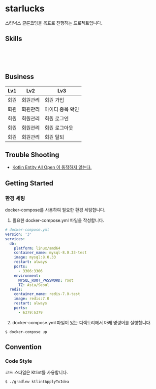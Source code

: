 # starlucks

스타벅스 클론코딩을 목표로 진행하는 프로젝트입니다.

## Skills

<div>
<img src="https://img.shields.io/badge/Kotlin 1.8-7F52FF?style=flat&logo=Kotlin&logoColor=white"  alt=""/>
<img src="https://img.shields.io/badge/Spring Boot 3.1-6DB33F?style=flat&logo=springboot&logoColor=white"  alt=""/>
<img src="https://img.shields.io/badge/Spring Rest Docs-6DB33F?style=flat&logo=springboot&logoColor=white"  alt=""/>
</div>
<div>
<img src="https://img.shields.io/badge/Kotest-7F52FF?style=flat&logo=Kotlin&logoColor=white"  alt=""/>
<img src="https://img.shields.io/badge/Gradle-02303A?style=flat&logo=gradle&logoColor=white"  alt=""/>
</div>
<div>
<img src="https://img.shields.io/badge/MySQL 8-4479A1?style=flat&logo=mysql&logoColor=white"  alt=""/>	
<img src="https://img.shields.io/badge/Redis-DC382D?style=flat&logo=redis&logoColor=white"  alt=""/>

<img src="https://img.shields.io/badge/Docker-2496ED?style=flat&logo=docker&logoColor=white"  alt=""/>
</div>

## Business

| Lv1 | Lv2  | Lv3       |
|-----|------|-----------|
| 회원  | 회원관리 | 회원 가입     |
| 회원  | 회원관리 | 아이디 중복 확인 |
| 회원  | 회원관리 | 회원 로그인    |
| 회원  | 회원관리 | 회원 로그아웃   |
| 회원  | 회원관리 | 회원 탈퇴     |

## Trouble Shooting

- [Kotlin Entity All Open 이 동작하지 않는다.](https://github.com/JisuNa/TIL/blob/main/TroubleShooting/kotlin-entity-all-open.md)

## Getting Started

### 환경 세팅

docker-compose를 사용하여 필요한 환경 세팅합니다.

1. 필요한 docker-compose.yml 파일을 작성합니다.
```yaml
# docker-compose.yml
version: '3'
services:
  db:
    platform: linux/amd64
    container_name: mysql-8.0.33-test
    image: mysql:8.0.33
    restart: always
    ports:
      - 3306:3306
    environment:
      MYSQL_ROOT_PASSWORD: root
      TZ: Asia/Seoul
  redis:
    container_name: redis-7.0-test
    image: redis:7.0
    restart: always
    ports:
      - 6379:6379
```

2. docker-compose.yml 파일이 있는 디렉토리에서 아래 명령어를 실행합니다.
```shell
$ docker-compose up
```

## Convention

### Code Style

코드 스타일은 Ktlint를 사용합니다.

```shell
$ ./gradlew ktlintApplyToIdea
```
